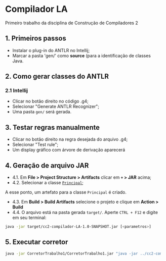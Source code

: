 # Compilador LA
Primeiro trabalho da disciplina de Construção de Compiladores 2

## 1. Primeiros passos
- Instalar o plug-in do ANTLR no Intellij;
- Marcar a pasta 'gen/' como **source** (para a identificação de classes Java.

## 2. Como gerar classes do ANTLR
### 2.1 Intellij
- Clicar no botão direito no código .g4;
- Selecionar "Generate ANTLR Recognizer";
- Uma pasta `gen/` será gerada.

## 3. Testar regras manualmente
- Clicar no botão direito na regra desejada do arquivo .g4;
- Selecionar "Test rule";
- Um display gráfico com árvore de derivação aparecerá

## 4. Geração de arquivo JAR
* 4.1. Em **File > Project Structure > Artifacts** clicar em **`+` > JAR**  acima;
* 4.2. Selecionar a classe [`Principal`](https://github.com/joaobarbirato/cc2-compilador-LA/blob/joao/src/main/java/T1/Principal.java);

A esse ponto, um artefato para a classe `Principal` é criado.

* 4.3. Em **Build > Build Artifacts** selecione o projeto e clique em **Action > Build**
* 4.4. O arquivo está na pasta gerada `target/`. Aperte `CTRL + F12` e digite em seu terminal:
```bash
java -jar target/cc2-compilador-LA-1.0-SNAPSHOT.jar [<parametros>]
```

## 5. Executar corretor
 
```bash
java -jar CorretorTrabalho1/CorretorTrabalho1.jar "java -jar ../cc2-compilador-LA/out/artifacts/cc2_compilador_LA_jar/cc2-compilador-LA.jar" /usr/bin/gcc ../cc2-compilador-LA/tmp/ ../cc2-compilador-LA/casosDeTesteT1/ "726546 726546 726546" [sintatico][semantico][gerador][tudo]
```

